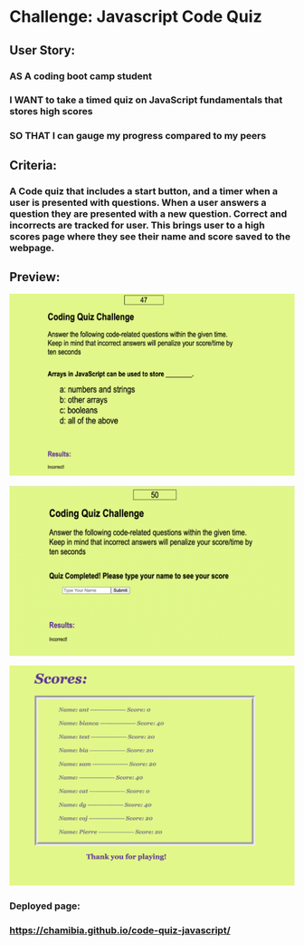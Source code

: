 # Challenge: Javascript Code Quiz 

## User Story:

### AS A coding boot camp student
### I WANT to take a timed quiz on JavaScript fundamentals that stores high scores
### SO THAT I can gauge my progress compared to my peers

## Criteria: 
### A Code quiz that includes a start button, and a timer when a user is presented with questions. When a user answers a question they are presented with a new question. Correct and incorrects are tracked for user. This brings user to a high scores page where they see their name and score saved to the webpage.

## Preview: 
![screenshot](/assets/question.png)

![screenshot](/assets/complete.png)

![screenshot](/assets/scores.png)

### Deployed page: 

### https://chamibia.github.io/code-quiz-javascript/ 


